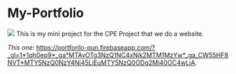 # My-Portfolio
<img src = "https://th.bing.com/th/id/OIP.r3dWVMWP1S7hp-OqaMz7uAHaEK?pid=ImgDet&rs=1">
This is my mini project for the CPE Project that we do a website.

*This one:*
https://portforilo-pun.firebaseapp.com/?_gl=1*1qh0ep9*_ga*MTAyOTg3NzQ1NC4xNjk2MTM1MzYw*_ga_CW55HF8NVT*MTY5NzQ0NzY4Ni45LjEuMTY5NzQ0ODg2Mi40OC4wLjA.
